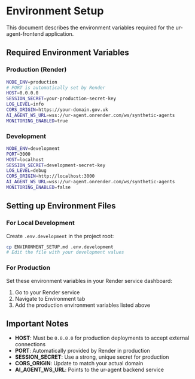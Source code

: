 # Environment Setup

This document describes the environment variables required for the ur-agent-frontend application.

## Required Environment Variables

### Production (Render)
```bash
NODE_ENV=production
# PORT is automatically set by Render
HOST=0.0.0.0
SESSION_SECRET=your-production-secret-key
LOG_LEVEL=info
CORS_ORIGIN=https://your-domain.gov.uk
AI_AGENT_WS_URL=wss://ur-agent.onrender.com/ws/synthetic-agents
MONITORING_ENABLED=true
```

### Development
```bash
NODE_ENV=development
PORT=3000
HOST=localhost
SESSION_SECRET=development-secret-key
LOG_LEVEL=debug
CORS_ORIGIN=http://localhost:3000
AI_AGENT_WS_URL=wss://ur-agent.onrender.com/ws/synthetic-agents
MONITORING_ENABLED=false
```

## Setting up Environment Files

### For Local Development
Create `.env.development` in the project root:
```bash
cp ENVIRONMENT_SETUP.md .env.development
# Edit the file with your development values
```

### For Production
Set these environment variables in your Render service dashboard:
1. Go to your Render service
2. Navigate to Environment tab
3. Add the production environment variables listed above

## Important Notes

- **HOST**: Must be `0.0.0.0` for production deployments to accept external connections
- **PORT**: Automatically provided by Render in production
- **SESSION_SECRET**: Use a strong, unique secret for production
- **CORS_ORIGIN**: Update to match your actual domain
- **AI_AGENT_WS_URL**: Points to the ur-agent backend service

